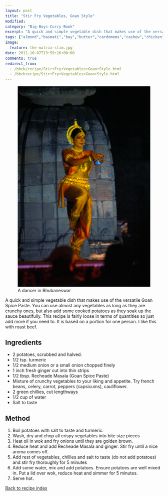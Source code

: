 ```yaml
---
layout: post
title: "Stir Fry Vegetables, Goan Style"
modified:
category: "Big-Boys-Curry-Book"
excerpt: "A quick and simple vegetable dish that makes use of the versatile Goan Spice Paste"
tags: ["almond","basmati","bay","butter","cardomoms","cashew","chicken","cinnamon","cloves","cumin","ghee","lamb","mace","nuts","pepper","rice","saffron","turmeric"]
image:
  feature: the-matrix-slim.jpg
date: 2011-10-07T13:59:16+00:00
comments: true
redirect_from: 
  - /bbcb/recipe/Stir+Fry+Vegetables+Goan+Style.html
  - /bbcbrecipe/Stir+Fry+Vegetables+Goan+Style.html
---
```


<figure>
	<a href="/images/bbcb/pict1525.jpg" alt="Dancer, Bhubaneswar, Orissa,  India" title="Dancer, Bhubaneswar, Orissa,  India &#169; Ashley Kitson 12/09/2011"><img src="/images/bbcb/pict1525.jpg"/></a>
	<figcaption>A dancer in Bhubaneswar</figcaption>
</figure>

A quick and simple vegetable dish that makes use of the versatile Goan Spice Paste. You can use almost any vegetables as long as they are crunchy ones, but also add some cooked potatoes as they soak up the sauce beautifully. This recipe is fairly loose in terms of quantities so just add more if you need to. It is based on a portion for one person. I like this with roast beef.
        
## Ingredients
        
<ul><li>2 potatoes, scrubbed and halved.</li><li>1/2 tsp. turmeric</li><li>1/2 medium onion or a small onion chopped finely</li><li>1 inch fresh ginger cut into thin strips</li><li>1/2 tbsp. Recheade Masala (Goan Spice Paste)</li><li>Mixture of crunchy vegetables to your liking and appetite. Try french beans, celery,  carrot, peppers (capsicums), cauliflower.</li><li>2 green chillies, cut lengthways</li><li>1/2 cup of water</li><li>Salt to taste</li></ul>
        
## Method

<ol><li>Boil potatoes with salt to taste and turmeric.</li><li>Wash, dry and chop all crispy vegetables into bite size pieces</li><li>Heat oil in wok and fry onions until they are golden brown.</li><li>Reduce heat and add Recheade Masala and ginger. Stir fry until a nice aroma comes off.</li><li>Add rest of vegetables, chillies and salt to taste (do not add potatoes) and stir fry thoroughly for 5 minutes</li><li>Add some water, mix and add potatoes. Ensure potatoes are well mixed in. Put a lid over wok, reduce heat and simmer for 5 minutes.</li><li>Serve hot.</li></ol>   

<a href="/bbcb">Back to recipe index</a>      